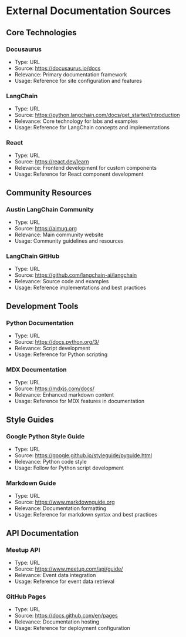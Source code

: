 # External Documentation Sources

## Core Technologies

### Docusaurus
- Type: URL
- Source: https://docusaurus.io/docs
- Relevance: Primary documentation framework
- Usage: Reference for site configuration and features

### LangChain
- Type: URL
- Source: https://python.langchain.com/docs/get_started/introduction
- Relevance: Core technology for labs and examples
- Usage: Reference for LangChain concepts and implementations

### React
- Type: URL
- Source: https://react.dev/learn
- Relevance: Frontend development for custom components
- Usage: Reference for React component development

## Community Resources

### Austin LangChain Community
- Type: URL
- Source: https://aimug.org
- Relevance: Main community website
- Usage: Community guidelines and resources

### LangChain GitHub
- Type: URL
- Source: https://github.com/langchain-ai/langchain
- Relevance: Source code and examples
- Usage: Reference implementations and best practices

## Development Tools

### Python Documentation
- Type: URL
- Source: https://docs.python.org/3/
- Relevance: Script development
- Usage: Reference for Python scripting

### MDX Documentation
- Type: URL
- Source: https://mdxjs.com/docs/
- Relevance: Enhanced markdown content
- Usage: Reference for MDX features in documentation

## Style Guides

### Google Python Style Guide
- Type: URL
- Source: https://google.github.io/styleguide/pyguide.html
- Relevance: Python code style
- Usage: Follow for Python script development

### Markdown Guide
- Type: URL
- Source: https://www.markdownguide.org
- Relevance: Documentation formatting
- Usage: Reference for markdown syntax and best practices

## API Documentation

### Meetup API
- Type: URL
- Source: https://www.meetup.com/api/guide/
- Relevance: Event data integration
- Usage: Reference for event data retrieval

### GitHub Pages
- Type: URL
- Source: https://docs.github.com/en/pages
- Relevance: Documentation hosting
- Usage: Reference for deployment configuration
